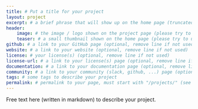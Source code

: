 ```yaml
---
title: # Put a title for your project
layout: project
excerpt: # a brief phrase that will show up on the home page (truncated to 200 characters)
header:
    image: # the image / logo shown on the project page (please try to use SVG format)
    teaser: # a small thumbnail shown on the home page (please try to use SVG format)
github: # a link to your GitHub page (optional, remove line if not used)
website: # a link to your website (optional, remove line if not used)
license: # your license(s) (optional, remove line if not used)
license-url: # a link to your license(s) page (optional, remove line if not used)
documentation: # a link to your documentation page (optional, remove line if not used)
community: # a link to your community (slack, github, ...) page (optional, remove line if not used)
tags: # some tags to describe your project
permalink: # permalink to your page, must start with "/projects/" (see other projects for example)
---
```


Free text here (written in markdown) to describe your project.
